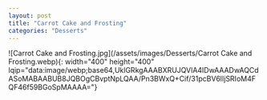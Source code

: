 ```yaml
---
layout: post
title: "Carrot Cake and Frosting"
categories: "Desserts"
---
```

![Carrot Cake and Frosting.jpg](/assets/images/Desserts/Carrot Cake and Frosting.webp){: width="400" height="400" lqip="data:image/webp;base64,UklGRkgAAABXRUJQVlA4IDwAAADwAQCdASoMABAABUB8JQBOgCBvptNpLQAA/Pn3BWxQ+Cif/31pcBV6lIjSRIoM4FQF46f59BGoSpMAAAA="}

